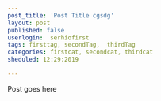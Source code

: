 ```yaml
---
post_title: 'Post Title cgsdg'
layout: post
published: false
userlogin:  serhiofirst
tags: firsttag, secondTag,  thirdTag
categories: firstcat, secondcat, thirdcat
sheduled: 12:29:2019

---
```

Post goes here
